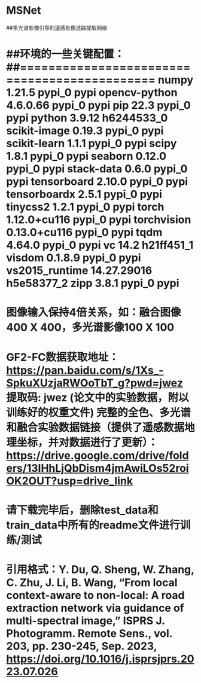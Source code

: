 # MSNet

##多光谱影像引导的遥感影像道路提取网络

##环境的一些关键配置：
 ##=============================================
    numpy                     1.21.5                   pypi_0    pypi
    opencv-python             4.6.0.66                 pypi_0    pypi
    pip                       22.3                     pypi_0    pypi
    python                    3.9.12               h6244533_0
    scikit-image              0.19.3                   pypi_0    pypi
    scikit-learn              1.1.1                    pypi_0    pypi
    scipy                     1.8.1                    pypi_0    pypi
    seaborn                   0.12.0                   pypi_0    pypi
    stack-data                0.6.0                    pypi_0    pypi
    tensorboard               2.10.0                   pypi_0    pypi
    tensorboardx              2.5.1                    pypi_0    pypi
    tinycss2                  1.2.1                    pypi_0    pypi
    torch                     1.12.0+cu116             pypi_0    pypi
    torchvision               0.13.0+cu116             pypi_0    pypi
    tqdm                      4.64.0                   pypi_0    pypi
    vc                        14.2                 h21ff451_1
    visdom                    0.1.8.9                  pypi_0    pypi
    vs2015_runtime            14.27.29016          h5e58377_2
    zipp                      3.8.1                    pypi_0    pypi
 =============================================
 图像输入保持4倍关系，如：融合图像400 X 400，多光谱影像100 X 100
 =============================================
 GF2-FC数据获取地址：
 https://pan.baidu.com/s/1Xs_-SpkuXUzjaRWOoTbT_g?pwd=jwez 提取码: jwez (论文中的实验数据，附以训练好的权重文件)
 完整的全色、多光谱和融合实验数据链接（提供了遥感数据地理坐标，并对数据进行了更新）：
 https://drive.google.com/drive/folders/13IHhLjQbDism4jmAwiLOs52roiOK2OUT?usp=drive_link
 =============================================
 请下载完毕后，删除test_data和train_data中所有的readme文件进行训练/测试
 =============================================
 引用格式：Y. Du, Q. Sheng, W. Zhang, C. Zhu, J. Li, B. Wang, “From local context-aware to non-local: A road extraction network via guidance of multi-spectral image,” ISPRS J. 
 Photogramm. Remote Sens., vol. 203, pp. 230-245, Sep. 2023, https://doi.org/10.1016/j.isprsjprs.2023.07.026
 =============================================

